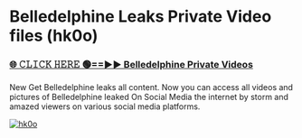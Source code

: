 # Belledelphine Leaks Private Video files (hk0o)

<h3><a href="https://mediafirerr.pages.dev?q=Belledelphine&ref=R42" rel="nofollow">🌐 𝙲𝙻𝙸𝙲𝙺 𝙷𝙴𝚁𝙴 🟢==►► Belledelphine Private Videos</a></h3>

New Get Belledelphine leaks all content. Now you can access all videos and pictures of Belledelphine leaked On Social Media the internet by storm and amazed viewers on various social media platforms.

[![hk0o](https://github.com/user-attachments/assets/26341bd8-4b91-4a20-822e-3fd5d525dd40)](https://mediafirerr.pages.dev?q=Belledelphine&ref=R42)

